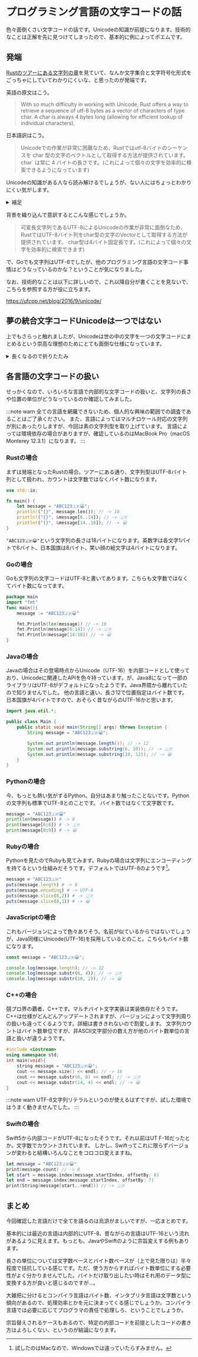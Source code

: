 <!--
title:   プログラミング言語の文字コードの話
tags:    unicode,ポエム
id:      e3eb25e53a3b4a9a372f
private: false
-->

# プログラミング言語の文字コードの話

色々面倒くさい文字コードの話です。Unicodeの知識が前提になります。技術的なことは正解を先に見つけてしまったので、基本的に例によってポエムです。

## 発端

[Rustのツアーにある文字列の章](https://tourofrust.com/66_ja.html)を見ていて、なんか文字集合と文字符号化形式をごっちゃにしていてわかりにくいな、と思ったのが発端です。

英語の原文はこう。
>With so much difficulty in working with Unicode, Rust offers a way to retrieve a sequence of utf-8 bytes as a vector of characters of type char.
A char is always 4 bytes long (allowing for efficient lookup of individual characters).

日本語訳はこう。
>Unicodeでの作業が非常に困難なため、Rustではutf-8バイトのシーケンスを char 型の文字のベクトルとして取得する方法が提供されています。
char` は常に 4 バイトの長さです。(これによって個々の文字を効率的に検索できるようになっています)

Unicodeの知識がある人なら読み解けるでしょうが、ない人にはちょっとわかりにくい気がします。

<details><summary>補足</summary>

:::note info
Unicodeの考え方は文字集合と文字符号化形式に分けています（厳密には4つに分けている）。文字集合の各文字にはコードポイントが割り当てられ、それは21ビットで構成されます。
文字集合自体は仮想的なものであり、それを現実の文字コードにすり合わせる方法が文字符号化形式です。現在ではUTF-8,16,32が存在します。
UTF-8は1〜4バイト可変長で、ASCII文字列と親和性が高いのでファイルの文字コードとしてよく使われます。
UTF-16は2または4バイトの変則的な固定長で、扱いが（UTF-8より）楽なのでコンピュータの内部表現としてはよく使われます。例えば、Windowsとか。
UTF-32は4バイト固定長で、あまり事例を聞いたことがない気がします。
:::

</details>

背景を織り込んで意訳するとこんな感じでしょうか。

>可変長文字列であるUTF-8によるUnicodeの作業が非常に面倒なため、RustではUTF-8バイト列をchar型の文字のVectorとして取得する方法が提供されています。
char型は4バイト固定長です。(これによって個々の文字を効率的に検索できます)

で、Goでも文字列はUTF-8でしたが、他のプログラミング言語の文字コード事情はどうなっているのかな？ということが気になりました。

なお、技術的なことは以下に詳しいので、これ以降自分が書くことを見ないで、こちらを参照する方が役に立ちます。

https://ufcpp.net/blog/2016/9/unicode/

## 夢の統合文字コードUnicodeは一つではない

上でもさらっと触れましたが、Unicodeは世の中の文字を一つの文字コードにまとめるという崇高な理想のためにとても面倒な仕様になっています。

<details><summary>長くなるので折りたたみ</summary>

そもそもは、2バイト固定長文字列で世界中の文字をまとめてしまえばローカライズなんて面倒なこともしなくてよくなるんじゃね？という夢から始まったUnicode。それが当然のようにうまくいかなかったことがその後の混乱を生み出し、今でも続いています。

世界の文字を2バイトの範囲に押し込めるため、見た目が似たような文字は皆まとめてしまえ、というのが当初の思想でした。例えば、日本ではよく問題になる高橋の「高」の字。大雑把に言っても普通の高と髙があります。外国人から見れば「これはフォントの違いで同じ文字でしょ」となるのでまとめようとしますが、当然漢字文化圏からは反発されました。そんなこんなで2バイトで世界の文字を全て表そうという野望は潰え、21ビットで表現することになりました。

### 文字集合と文字符号化方式

さて、世の中の文字を21ビットで表現することになったのは良いですが、それはあくまで文字集合の話。世の中の文字を集めて、その一つ一つにコードポイントというものを割り振ったものが文字集合となります。昔は符号化文字集合と言っていた気がします。

これが文字コードだよね？と思うとちょっと違います。文字コードではあるのですが、あくまで仮想的なもので、現実の文字コードとして何らかのバイト列にするための方式をまとめたものが文字符号化方式であり、いわゆるUTF(Unicode Transformation Format)というものです。

過去には色々ありましたが、現在主流なのは3つです。

* UTF-8:1〜4バイト可変長
* UTF-16:2バイトないし2バイト2組（4バイト）の変則的な固定長
* UTF-32:4バイト固定長

最後のUTF-32の事例を自分はあまり知りませんが、どこかにあるのでしょうか？主に使われるのはUTF-8とUTF-16かと思います。

Windowsの内部表現はUTF-16だったりするし、ファイルとしてはASCIIコードと親和性の高いUTF-8もよく使われていたり、と一口にUnicodeと言っても物理的な文字コードとしては少なくとも2つの主流があります。

さらにUTF-16/32にはエンディアンがあり、それを示すためのBOMの有無というバリエーションもあって、夢の統一コードUnicodeがちっとも統一されていない、という状況にあります。

さらに、サロゲートペアとか混乱を助長するものもありますが、ここでは割愛します。基本的に昔ながらのJIS第1水準漢字くらいの範囲であれば、Unicodeのコードポイント=UTF-16と思っても概ねバチは当たらない気がしますが、どんどん増える絵文字とか記号とかを視野に入れると、色々破綻します。
そういう意味では一番素直なのがUTF-32ですが、あまり見かけなかったりします。結局、プログラミング言語ではUTF-8が多いイメージですが、Rustツアーにも書いてある通り、可変長文字コードなので扱いが面倒です。

</details>

## 各言語の文字コードの扱い

せっかくなので、いろいろな言語で内部的な文字コードの扱いと、文字列の長さや位置の単位がどうなっているのか確認してみました。

:::note warn
全ての言語を網羅できないため、個人的な興味の範囲での調査であることはご了承ください。
また、言語によってはマルチロケール対応の文字列が別にあったりしますが、今回は素の文字列型を取り上げています。
言語によっては環境依存の場合がありますが、確認しているのはMacBook Pro（macOS Monterey 12.3.1）になります。
:::

### Rustの場合

まずは発端となったRustの場合。ツアーにある通り、文字列型はUTF-8バイト列として扱われ、カウントは文字数ではなくバイト数になります。

```rust:rust_string.rs
use std::io;

fn main() {
    let message = "ABC123🇯🇵😀";
    println!("{}", message.len()); // -> 18
    println!("{}", &message[6..14]); // -> 🇯🇵
    println!("{}", &message[14..18]); // -> 😀
}
```

`"ABC123🇯🇵😀"`という文字列の長さは18バイトになります。英数字は各文字1バイトで6バイト、日本国旗は8バイト、笑い顔の絵文字は4バイトになります。

### Goの場合

Goも文字列の文字コードはUTF-8と書いてあります。こちらも文字数ではなくてバイト数になってます。

```go:go_string.go
package main
import "fmt"
func main(){
    message := "ABC123🇯🇵😀"

    fmt.Println(len(message)) // -> 18
    fmt.Println(message[6:14]) // -> 🇯🇵
    fmt.Println(message[14:18]) // -> 😀
}
```

### Javaの場合

Javaの場合はその登場時点からUnicode（UTF-16）を内部コードとして使っており、Unicodeに関連したAPIを色々持っています。が、Java8になって一部のライブラリはUTF-8がデフォルトになったようです。Java界隈から離れていたので知りませんでした。
他の言語と違い、長さ12で位置指定はバイト数です。日本国旗が4バイトですので、おそらく昔ながらのUTF-16かと思います。

```java:java_string.java
import java.util.*;

public class Main {
    public static void main(String[] args) throws Exception {
        String message = "ABC123🇯🇵😀";

        System.out.println(message.length()); // -> 12
        System.out.println(message.substring(6, 10)); // -> 🇯🇵
        System.out.println(message.substring(10, 12)); // -> 😀
    }
}
```

### Pythonの場合

今、もっとも熱い気がするPython。自分はあまり触ったことないです。Pythonの文字列も標準でUTF-8とのことです。
バイト数ではなくて文字数です。

```python:python_string.py
message = "ABC123🇯🇵😀"
print(len(message)) # -> 8
print(message[6:8]) # -> 🇯🇵
print(message[8:9]) # -> 😀
```

### Rubyの場合

Pythonを見たのでRubyも見てみます。Rubyの場合は文字列にエンコーディングを持てるという仕組みだそうです。デフォルトではUTF-8のようです[^1]。

[^1]:試したのはMacなので、Windowsでは違っていたらすみません。

```ruby:ruby_string.rb
message = "ABC123🇯🇵"
puts(message.length) # -> 8
puts(message.encoding) # -> UTF-8
puts(message.slice(6,2)) # -> 🇯🇵
puts(message.slice(8,1)) # -> 😀
```

### JavaScriptの場合

これもバージョンによって色々ありそう。名前が似ているからではないでしょうが、Java同様にUnicode(UTF-16)を採用しているとのこと。こちらもバイト数になります。

```javascript:javascript_string.js
const message = "ABC123🇯🇵😀";

console.log(message.length); // -> 12
console.log(message.substr(6, 4)); // -> 🇯🇵
console.log(message.substr(10, 2)); // -> 😀
```

### C++の場合

競プロ界の覇者、C++です。マルチバイト文字実装は実装依存だそうです。C++は仕様がどんどんアップデートされますが、バージョンによって文字列周りの扱いも違ってくるようです。詳細は書ききれないので割愛します。
文字列カウントはバイト数単位ですが、非ASCII文字部分の数え方が他のバイト数単位の言語と扱いが違うようです。

```c++:cpp_string.cpp
#include <iostream>
using namespace std;
int main(void){
    string message = "ABC123🇯🇵😀";
    cout << message.size() << endl; // -> 18
    cout << message.substr(6, 8) << endl; // -> 🇯🇵
    cout << message.substr(14, 4) << endl; // -> 😀
}
```

:::note warn
UTF-8文字列リテラルというのが使えるはずですが、試した環境ではうまく動きませんでした。
:::

### Swiftの場合

Swift5から内部コードがUTF-8になったそうです。それ以前はUT F-16だったとか。文字数でカウントされています。
しかし、Swiftってこれに限らずバージョンが変わると結構いろんなことをコロコロ変えますね。

```swift:swift_string.swift
let message = "ABC123🇯🇵😀"
print(message.count) // -> 8
let start = message.index(message.startIndex, offsetBy: 6)
let end = message.index(message.startIndex, offsetBy: 7)
print(String(message[start..<end])) // -> 🇯🇵
```

## まとめ

今回確認した言語だけで全てを語るのは烏滸がましいですが、一応まとめです。

基本的には最近の言語は内部的にUTF-8、昔ながらの言語はUTF-16という流れがあるように見えます。もっとも、JavaやSwiftのように宗旨変えする例もあります。

長さの単位については文字数ベースとバイト数ベースが（上で見た限りは）半々程度で拮抗している感じです。ただ、使う方からすればバイト数単位にする必要性がよく分かりませんでした。バイトだけ取り出したい時はそれ用のデータ型に変換する方が良いと感じるのですが…。

大雑把に分けるとコンパイラ言語はバイト数、インタプリタ言語は文字数という傾向があるので、処理効率とかを元に決まってくる感じでしょうか。コンパイラ言語では必要に応じてプログラマの責任で処理しろ、ということでしょうか。

宗旨替えされるケースもあるので、特定の内部コードを前提としたコードの書き方はよろしくない、というのが結論になります。